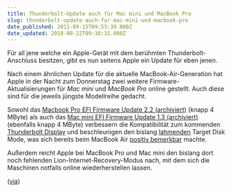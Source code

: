 ```yaml
---
title: Thunderbolt-Update auch für Mac mini und MacBook Pro
slug: thunderbolt-update-auch-fur-mac-mini-und-macbook-pro
date_published: 2011-09-15T09:53:39.000Z
date_updated: 2018-08-22T09:38:31.000Z
---
```


Für all jene welche ein Apple-Gerät mit dem berühmten Thunderbolt-Anschluss besitzen, gibt es nun seitens Apple ein Update für eben jenen.

Nach einem ähnlichen Update für die aktuelle MacBook-Air-Generation hat Apple in der Nacht zum Donnerstag zwei weitere Firmware-Aktualisierungen für *Mac mini* und *MacBook Pro* online gestellt. Auch diese sind für die jeweils jüngste Modellreihe gedacht.

Sowohl das [Macbook Pro EFI Firmware Update 2.2 (archiviert)](http://web.archive.org/web/20110924093739/http://support.apple.com:80/kb/DL1450) (knapp 4 MByte) als auch das [Mac mini EFI Firmware Update 1.3 (archiviert)](http://web.archive.org/web/20110925203944/http://support.apple.com:80/kb/DL1449) (ebenfalls knapp 4 MByte) verbessern die Kompatibilität zum kommenden [Thunderbolt Display](http://www.heise.de/mac-and-i/meldung/Aus-dem-Cinema-Display-wird-das-Thunderbolt-Display-1282834.html) und beschleunigen den bislang [lahmenden](http://www.heise.de/mac-and-i/meldung/Kurztest-Apples-Thunderbolt-Kabel-Update-1270249.html) Target Disk Mode, was sich bereits beim MacBook Air [positiv bemerkbar](http://www.heise.de/mac-and-i/meldung/Apple-feilt-erfolgreich-am-Target-Disk-Modus-per-Thunderbolt-1342105.html) machte.

Außerdem reicht Apple bei MacBook Pro und Mac mini den bislang dort noch fehlenden Lion-Internet-Recovery-Modus nach, mit dem sich die Maschinen notfalls online wiederherstellen lassen.

([via](http://www.heise.de/mac-and-i/meldung/Thunderbolt-Update-auch-fuer-Mac-mini-und-MacBook-Pro-1343738.html))
